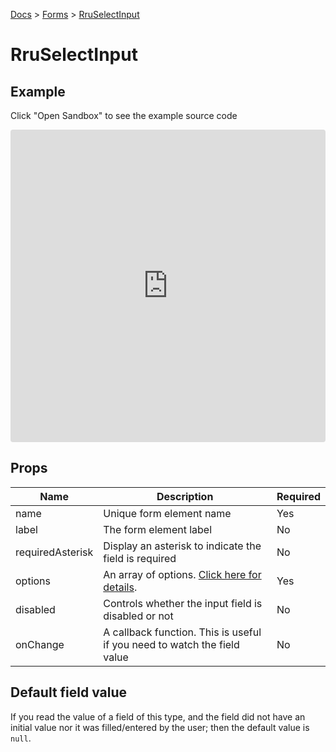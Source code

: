 [Docs](/docs) > [Forms](/docs/components/RruForm) > [RruSelectInput](/docs/components/RruSelectInput)

# RruSelectInput

## Example

Click "Open Sandbox" to see the example source code

<iframe src="https://codesandbox.io/embed/rruselectinput-b6kjs7?autoresize=1&fontsize=14&theme=dark&view=preview"
  style="width:100%; height:500px; border:0; border-radius: 4px; overflow:hidden;"
  title="RruSelectInput"
  allow="accelerometer; ambient-light-sensor; camera; encrypted-media; geolocation; gyroscope; hid; microphone; midi; payment; usb; vr; xr-spatial-tracking"
  sandbox="allow-forms allow-modals allow-popups allow-presentation allow-same-origin allow-scripts"
></iframe>

## Props

| Name             | Description                                                                         | Required |
| ---------------- | ----------------------------------------------------------------------------------- | -------- |
| name             | Unique form element name                                                            | Yes      |
| label            | The form element label                                                              | No       |
| requiredAsterisk | Display an asterisk to indicate the field is required                               | No       |
| options          | An array of options. [Click here for details](/docs/components/RruOptionsPropType). | Yes      |
| disabled         | Controls whether the input field is disabled or not                                 | No       |
| onChange         | A callback function. This is useful if you need to watch the field value            | No       |

## Default field value

If you read the value of a field of this type, and the field did not have an initial value nor it was filled/entered by the user; then the default value is `null`.
